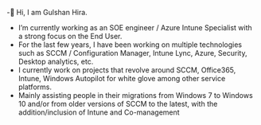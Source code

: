 -👋 Hi, I am Gulshan Hira. 
- I’m currently working as an SOE engineer / Azure Intune Specialist with a strong focus on the End User. 
- For the last few years, I have been working on multiple technologies such as SCCM / Configuration Manager, Intune Lync, Azure, Security, Desktop analytics, etc.
- I currently work on projects that revolve around SCCM, Office365, Intune, Windows Autopilot for white glove among other service platforms. 
- Mainly assisting people in their migrations from Windows 7 to Windows 10 and/or from older versions of SCCM to the latest, with the addition/inclusion of Intune and Co-management
<!---
GulshanHira/GulshanHira is a ✨ special ✨ repository because its `README.md` (this file) appears on your GitHub profile.
You can click the Preview link to take a look at your changes.
--->
